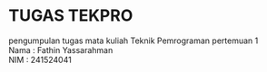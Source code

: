 # TUGAS TEKPRO <br>
pengumpulan tugas mata kuliah Teknik Pemrograman pertemuan 1 <br>
Nama : Fathin Yassarahman <br>
NIM  : 241524041 <br>
